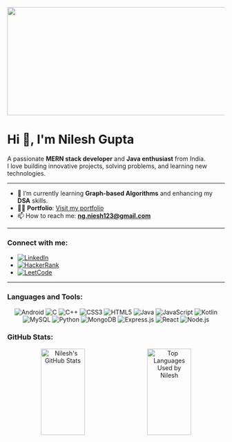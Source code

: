 <div align="center">
  <img src="https://media.giphy.com/media/unxCGmTuBvwo2djRLA/giphy.gif" alt="Coding Penguin" style="width:1200px; height:250px; object-fit:cover;">
</div>



# Hi 👋, I'm Nilesh Gupta  
A passionate **MERN stack developer** and **Java enthusiast** from India.  
I love building innovative projects, solving problems, and learning new technologies.  

---

- 🌱 I’m currently learning **Graph-based Algorithms** and enhancing my **DSA** skills.  
- 👨‍💻 **Portfolio**: [Visit my portfolio]()  
- 📫 How to reach me: **ng.niesh123@gmail.com**  

---

### Connect with me:  
- [![LinkedIn](https://img.shields.io/badge/LinkedIn-0077B5?logo=linkedin&logoColor=white)](www.linkedin.com/in/nil26)  
- [![HackerRank](https://img.shields.io/badge/HackerRank-2EC866?logo=hackerrank&logoColor=white)](https://www.hackerrank.com/profile/ng_niesh123)  
- [![LeetCode](https://img.shields.io/badge/LeetCode-FFA116?logo=leetcode&logoColor=black)](https://leetcode.com/u/gol23u/)  

---

### Languages and Tools:  

<p align="center">
<p align="center">
  <img src="https://img.shields.io/badge/Android-3DDC84?logo=android&logoColor=white" alt="Android" />
  <img src="https://img.shields.io/badge/C-00599C?logo=c&logoColor=white" alt="C" />
  <img src="https://img.shields.io/badge/C%2B%2B-00599C?logo=cplusplus&logoColor=white" alt="C++" />
  <img src="https://img.shields.io/badge/CSS3-1572B6?logo=css3&logoColor=white" alt="CSS3" />
  <img src="https://img.shields.io/badge/HTML5-E34F26?logo=html5&logoColor=white" alt="HTML5" />
  <img src="https://img.shields.io/badge/Java-007396?logo=java&logoColor=white" alt="Java" />
  <img src="https://img.shields.io/badge/JavaScript-F7DF1E?logo=javascript&logoColor=black" alt="JavaScript" />
  <img src="https://img.shields.io/badge/Kotlin-0095D9?logo=kotlin&logoColor=white" alt="Kotlin" />
  <img src="https://img.shields.io/badge/MySQL-4479A1?logo=mysql&logoColor=white" alt="MySQL" />
  <img src="https://img.shields.io/badge/Python-3776AB?logo=python&logoColor=white" alt="Python" />
  <img src="https://img.shields.io/badge/MongoDB-47A248?logo=mongodb&logoColor=white" alt="MongoDB" />
  <img src="https://img.shields.io/badge/Express.js-000000?logo=express&logoColor=white" alt="Express.js" />
  <img src="https://img.shields.io/badge/React-20232A?logo=react&logoColor=61DAFB" alt="React" />
  <img src="https://img.shields.io/badge/Node.js-339933?logo=node.js&logoColor=white" alt="Node.js" />


</p>



### GitHub Stats:  

<p align="center" style="display: flex; justify-content: center; gap: 20px;">
  <img src="https://github-readme-stats.vercel.app/api?username=nilesh2630&show_icons=true&theme=radical" alt="Nilesh's GitHub Stats" style="width:45%; height:200px; object-fit:cover;" />
  <img src="https://github-readme-stats.vercel.app/api/top-langs/?username=nilesh2630&layout=compact&theme=radical" alt="Top Languages Used by Nilesh" style="width:45%; height:200px; object-fit:cover;" />
</p>




